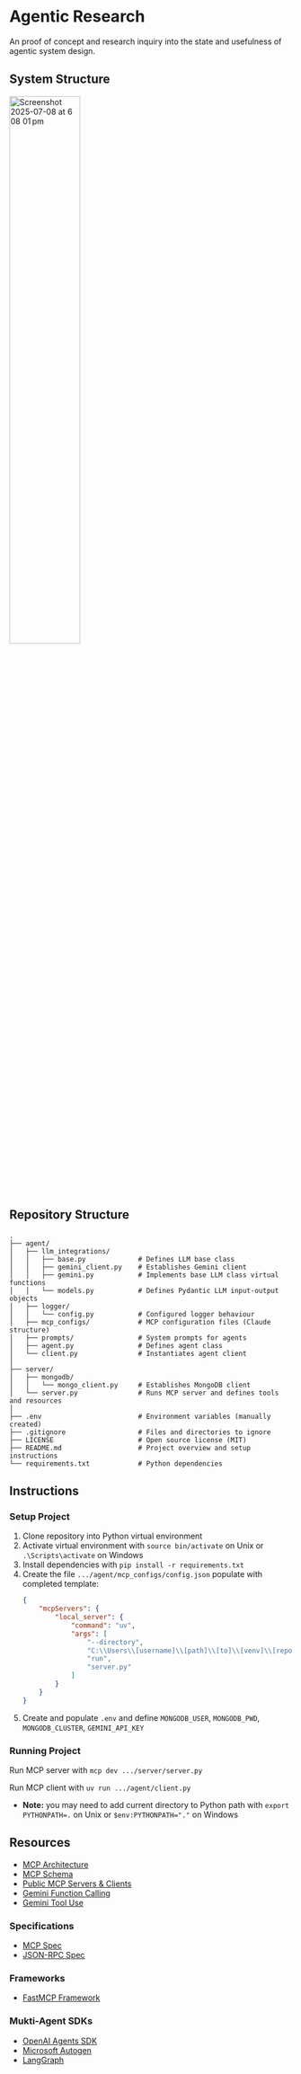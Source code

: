 # Agentic Research

An proof of concept and research inquiry into the state and usefulness of agentic system design. 

## System Structure

<img width=50% alt="Screenshot 2025-07-08 at 6 08 01 pm" src="https://github.com/user-attachments/assets/1cd163be-ab9e-4e80-8cc2-acf4db50bacc" />

## Repository Structure

```
.
├── agent/ 
│   ├── llm_integrations/
│   │   ├── base.py             # Defines LLM base class
│   │   ├── gemini_client.py    # Establishes Gemini client
│   │   ├── gemini.py           # Implements base LLM class virtual functions
│   │   └── models.py           # Defines Pydantic LLM input-output objects
│   ├── logger/
│   │   └── config.py           # Configured logger behaviour
│   ├── mcp_configs/            # MCP configuration files (Claude structure)
│   ├── prompts/                # System prompts for agents
│   ├── agent.py                # Defines agent class
│   └── client.py               # Instantiates agent client
│
├── server/
│   ├── mongodb/
│   │   └── mongo_client.py     # Establishes MongoDB client
│   └── server.py               # Runs MCP server and defines tools and resources
│
├── .env                        # Environment variables (manually created)
├── .gitignore                  # Files and directories to ignore
├── LICENSE                     # Open source license (MIT)
├── README.md                   # Project overview and setup instructions
└── requirements.txt            # Python dependencies
```

## Instructions

### Setup Project

1. Clone repository into Python virtual environment
2. Activate virtual environment with `source bin/activate` on Unix or `.\Scripts\activate` on Windows
3. Install dependencies with `pip install -r requirements.txt`
4. Create the file `.../agent/mcp_configs/config.json` populate with completed template:
    ```json
    {
        "mcpServers": {
            "local_server": {
                "command": "uv",
                "args": [
                    "--directory",
                    "C:\\Users\\[username]\\[path]\\[to]\\[venv]\\[repo]\\research_agent\\mcp_server",
                    "run",
                    "server.py"
                ]
            }
        }
    }
    ```
5. Create and populate `.env` and define `MONGODB_USER`, `MONGODB_PWD`, `MONGODB_CLUSTER`, `GEMINI_API_KEY`

### Running Project

Run MCP server with `mcp dev .../server/server.py`

Run MCP client with `uv run .../agent/client.py`

- **Note:** you may need to add current directory to Python path with `export PYTHONPATH=.` on Unix or `$env:PYTHONPATH="."` on Windows

## Resources

- [MCP Architecture](https://modelcontextprotocol.io/specification/2025-06-18/architecture)
- [MCP Schema](https://github.com/modelcontextprotocol/modelcontextprotocol/blob/main/schema/2025-06-18/schema.ts)
- [Public MCP Servers & Clients](https://www.pulsemcp.com/)
- [Gemini Function Calling](https://ai.google.dev/gemini-api/docs/function-calling?example=meeting#python_4)
- [Gemini Tool Use](https://ai.google.dev/gemini-api/docs/live-tools?hl=en)

### Specifications

- [MCP Spec](https://modelcontextprotocol.io/specification/2025-06-18/)
- [JSON-RPC Spec](https://www.jsonrpc.org/specification)

### Frameworks

- [FastMCP Framework](https://gofastmcp.com/)

### Mukti-Agent SDKs

- [OpenAI Agents SDK](https://openai.github.io/openai-agents-python/)
- [Microsoft Autogen](https://github.com/microsoft/autogen)
- [LangGraph](https://www.langchain.com/langgraph)
